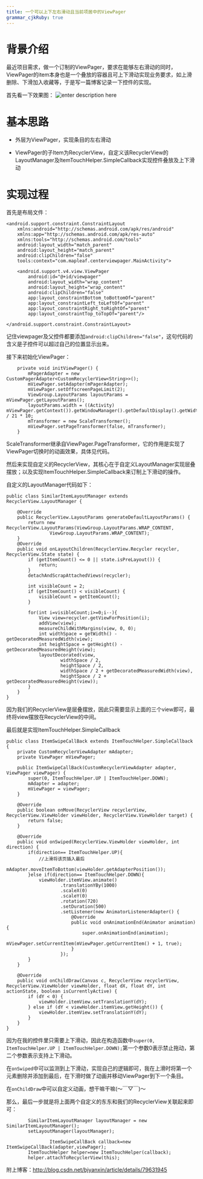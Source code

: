 ```yaml
---
title: 一个可以上下左右滑动且当前项居中的ViewPager
grammar_cjkRuby: true
---
```


# 背景介绍
最近项目需求，做一个订制的ViewPager，要求在能够左右滑动的同时，ViewPager的item本身也是一个叠放的容器且可上下滑动实现业务要求，如上滑删除、下滑加入收藏等，于是写一篇博客记录一下控件的实现。

首先看一下效果图：
![enter description here][1]

# 基本思路

* 外层为ViewPager，实现条目的左右滑动

* ViewPager的子Item为RecyclerView，自定义该RecyclerView的LayoutManager及ItemTouchHelper.SimpleCallback实现控件叠放及上下滑动

# 实现过程

首先是布局文件：

```java?linenums
<android.support.constraint.ConstraintLayout
    xmlns:android="http://schemas.android.com/apk/res/android"
    xmlns:app="http://schemas.android.com/apk/res-auto"
    xmlns:tools="http://schemas.android.com/tools"
    android:layout_width="match_parent"
    android:layout_height="match_parent"
    android:clipChildren="false"
    tools:context="com.mapleaf.centerviewpager.MainActivity">

    <android.support.v4.view.ViewPager
        android:id="@+id/viewpager"
        android:layout_width="wrap_content"
        android:layout_height="wrap_content"
        android:clipChildren="false"
        app:layout_constraintBottom_toBottomOf="parent"
        app:layout_constraintLeft_toLeftOf="parent"
        app:layout_constraintRight_toRightOf="parent"
        app:layout_constraintTop_toTopOf="parent"/>

</android.support.constraint.ConstraintLayout>
```

记住viewpager及父控件都要添加`android:clipChildren="false"`，这句代码的含义是子控件可以超过自己的位置显示出来。

接下来初始化ViewPager：

```java?linenums
    private void initViewPager() {
        mPagerAdapter = new CustomPagerAdapter<CustomRecyclerView<String>>();
        mViewPager.setAdapter(mPagerAdapter);
        mViewPager.setOffscreenPageLimit(2);
        ViewGroup.LayoutParams layoutParams = mViewPager.getLayoutParams();
        layoutParams.width = ((Activity) mViewPager.getContext()).getWindowManager().getDefaultDisplay().getWidth() / 21 * 10;
        mTransformer = new ScaleTransformer();
        mViewPager.setPageTransformer(false, mTransformer);
    }
```

ScaleTransformer继承自ViewPager.PageTransformer，它的作用是实现了ViewPager切换时的动画效果，具体见代码。

然后来实现自定义的RecyclerView，其核心在于自定义LayoutManager实现层叠摆放；以及实现ItemTouchHelper.SimpleCallback来订制上下滑动的操作。

自定义的LayoutManager代码如下：

```java?linenums
public class SimilarItemLayoutManager extends RecyclerView.LayoutManager {

    @Override
    public RecyclerView.LayoutParams generateDefaultLayoutParams() {
        return new RecyclerView.LayoutParams(ViewGroup.LayoutParams.WRAP_CONTENT,
                ViewGroup.LayoutParams.WRAP_CONTENT);
    }
    @Override
    public void onLayoutChildren(RecyclerView.Recycler recycler, RecyclerView.State state) {
        if (getItemCount() <= 0 || state.isPreLayout()) {
            return;
        }
        detachAndScrapAttachedViews(recycler);

        int visibleCount = 2;
        if (getItemCount() < visibleCount) {
            visibleCount = getItemCount();
        }

        for(int i=visibleCount;i>=0;i--){
            View view=recycler.getViewForPosition(i);
            addView(view);
            measureChildWithMargins(view, 0, 0);
            int widthSpace = getWidth() - getDecoratedMeasuredWidth(view);
            int heightSpace = getHeight() - getDecoratedMeasuredHeight(view);
            layoutDecorated(view,
                    widthSpace / 2,
                    heightSpace / 2,
                    widthSpace / 2 + getDecoratedMeasuredWidth(view),
                    heightSpace / 2 + getDecoratedMeasuredHeight(view));
        }
    }
}
```

因为我们的RecyclerView是层叠摆放，因此只需要显示上面的三个view即可，最终将view摆放在RecyclerView的中间。

最后就是实现ItemTouchHelper.SimpleCallback

```java?linenums
public class ItemSwipeCallBack extends ItemTouchHelper.SimpleCallback {
    private CustomRecyclerViewAdapter mAdapter;
    private ViewPager mViewPager;

    public ItemSwipeCallBack(CustomRecyclerViewAdapter adapter, ViewPager viewPager) {
        super(0, ItemTouchHelper.UP | ItemTouchHelper.DOWN);
        mAdapter = adapter;
        mViewPager = viewPager;
    }

    @Override
    public boolean onMove(RecyclerView recyclerView, RecyclerView.ViewHolder viewHolder, RecyclerView.ViewHolder target) {
        return false;
    }

    @Override
    public void onSwiped(RecyclerView.ViewHolder viewHolder, int direction) {
        if(direction== ItemTouchHelper.UP){
            //上滑将该页插入最后
            mAdapter.moveItemToBottom(viewHolder.getAdapterPosition());
        }else if(direction== ItemTouchHelper.DOWN){
            viewHolder.itemView.animate()
                    .translationYBy(1000)
                    .scaleX(0)
                    .scaleY(0)
                    .rotation(720)
                    .setDuration(500)
                    .setListener(new AnimatorListenerAdapter() {
                        @Override
                        public void onAnimationEnd(Animator animation) {
                            super.onAnimationEnd(animation);
                            mViewPager.setCurrentItem(mViewPager.getCurrentItem() + 1, true);
                        }
                    });
        }
    }

    @Override
    public void onChildDraw(Canvas c, RecyclerView recyclerView, RecyclerView.ViewHolder viewHolder, float dX, float dY, int actionState, boolean isCurrentlyActive) {
        if (dY < 0) {
            viewHolder.itemView.setTranslationY(dY);
        } else if (dY < viewHolder.itemView.getHeight()) {
            viewHolder.itemView.setTranslationY(dY);
        }
    }
}
```

因为在我的控件里只需要上下滑动，因此在构造函数中`super(0, ItemTouchHelper.UP | ItemTouchHelper.DOWN);`第一个参数0表示禁止拖动，第二个参数表示支持上下滑动。

在`onSwiped`中可以监测到上下滑动，实现自己的逻辑即可，我在上滑时将第一个元素删除并添加到最后，在下滑时做了动画并移动ViewPager到下一个条目。

在`onChildDraw`中可以自定义动画，想干嘛干嘛(～￣▽￣)～

那么，最后一步就是将上面两个自定义的东东和我们的RecyclerView关联起来即可：
```java?linenums
        SimilarItemLayoutManager layoutManager = new SimilarItemLayoutManager();
        setLayoutManager(layoutManager);
		
		        ItemSwipeCallBack callback=new ItemSwipeCallBack(adapter,viewPager);
        ItemTouchHelper helper=new ItemTouchHelper(callback);
        helper.attachToRecyclerView(this);
```

附上博客：http://blog.csdn.net/bjyanxin/article/details/79631945


  [1]: ./images/CenterPagerView.gif "CenterPagerView"
